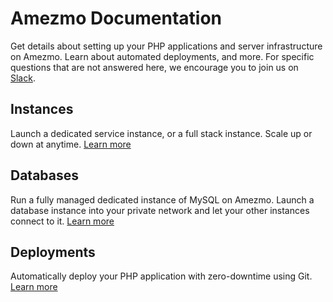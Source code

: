 # Amezmo Documentation

Get details about setting up your PHP applications and server infrastructure on Amezmo. Learn about 
automated deployments, and more. For specific questions that are not answered here, we encourage you to join us on [Slack](/goslack).

## Instances
Launch a dedicated service instance, or a full stack instance. Scale up or down at anytime.
[Learn more](/docs/instances)


## Databases
Run a fully managed dedicated instance of MySQL on Amezmo. Launch a database instance
into your private network and let your other instances connect to it.
[Learn more](/docs/databases)


## Deployments
Automatically deploy your PHP application with zero-downtime using Git.
[Learn more](/docs/deployments)

